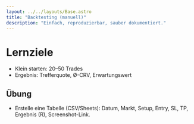 ```yaml
---
layout: ../../layouts/Base.astro
title: "Backtesting (manuell)"
description: "Einfach, reproduzierbar, sauber dokumentiert."
---
```


# Lernziele
- Klein starten: 20–50 Trades
- Ergebnis: Trefferquote, Ø-CRV, Erwartungswert

## Übung
- Erstelle eine Tabelle (CSV/Sheets): Datum, Markt, Setup, Entry, SL, TP, Ergebnis (R), Screenshot-Link.
